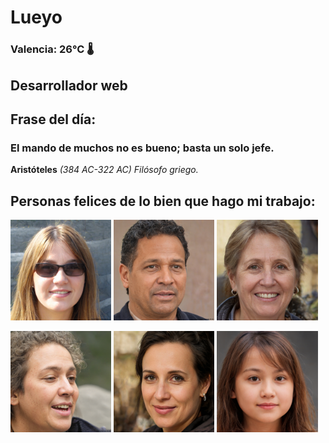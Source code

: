 # Lueyo
### Valencia:  26°C 🌡️
## Desarrollador web
## Frase del día:
<!-- START QUOTE -->
### El mando de muchos no es bueno; basta un solo jefe.
**Aristóteles** *(384 AC-322 AC) Filósofo griego.*
<!-- END QUOTE -->






## Personas felices de lo bien que hago mi trabajo:

<p float="left">
  <img src="src/image_0.png" width="32%" />
  <img src="src/image_1.png" width="32%" /> 
  <img src="src/image_2.png" width="32%" />
</p>
<p float="left">
  <img src="src/image_3.png" width="32%" />
  <img src="src/image_4.png" width="32%" /> 
  <img src="src/image_5.png" width="32%" />
</p>
